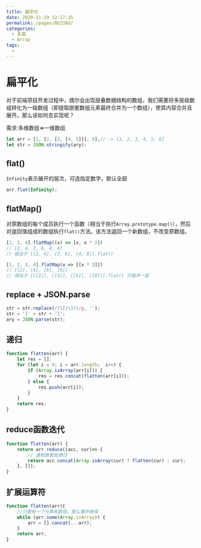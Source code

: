 ```yaml
---
title: 扁平化
date: 2020-11-29 12:17:15
permalink: /pages/0b338d/
categories: 
  - 复盘
  - Array
tags: 
  - 
---
```

# 扁平化
对于前端项目开发过程中，偶尔会出现层叠数据结构的数组，我们需要将多层级数组转化为一级数组（即提取嵌套数组元素最终合并为一个数组），使其内容合并且展开。那么该如何去实现呢？

需求:多维数组=>一维数组

```js
let arr = [1, [2, [3, [4, 5]]], 6];// -> [1, 2, 3, 4, 5, 6]
let str = JSON.stringify(ary);
```

## flat()
`Infinity`表示展开的层次，可选指定数字，默认全部
```js
arr.flat(Infinity);
```

## flatMap()
对原数组的每个成员执行一个函数（相当于执行`Array.prototype.map()`），然后对返回值组成的数组执行`flat()`方法。该方法返回一个新数组，不改变原数组。
```js
[2, 3, 4].flatMap((x) => [x, x * 2])
// [2, 4, 3, 6, 4, 8]
// 相当于 [[2, 4], [3, 6], [4, 8]].flat()

[1, 2, 3, 4].flatMap(x => [[x * 2]])
// [[2], [4], [6], [8]]
// 相当于 [[[2]], [[4]], [[6]], [[8]]].flat() 只展开一层
```

## replace + JSON.parse
```js
str = str.replace(/(\[|\]))/g, '');
str = '[' + str + ']';
ary = JSON.parse(str);
```

## 递归
```js
function flatten(arr) {
    let res = [];
    for (let i = 0; i < arr.length;  i++) {
        if (Array.isArray(arr[i])) {
            res = res.concat(flatten(arr[i]));
        } else {
            res.push(arr[i]);
        }
    }
    return res;
}
```

## reduce函数迭代
```js
function flatten(arr) {
    return arr.reduce((acc, cur)=> {
        // 遇到嵌套就递归
        return acc.concat(Array.isArray(cur) ? flatten(cur) : cur);
    }, []);
}
```

## 扩展运算符
```js
function flatten(arr){
    //只要有一个元素有数组，那么循环继续
    while (arr.some(Array.isArray)) {
        arr = [].concat(...arr);
    }
    return arr;
}
```